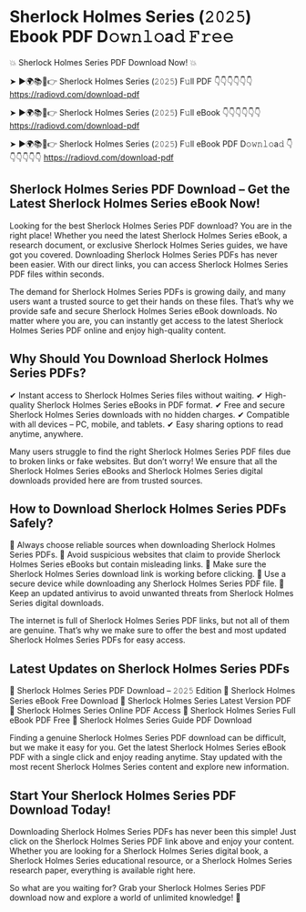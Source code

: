 # Sherlock Holmes Series (𝟸𝟶𝟸𝟻) Ebook PDF D𝚘𝚠𝚗𝚕𝚘a𝚍 𝙵𝚛𝚎𝚎

💥 Sherlock Holmes Series PDF Download Now! 💥

➤ ►🌍📚📱👉 Sherlock Holmes Series (𝟸𝟶𝟸𝟻) F𝚞ll PDF 👇👇👇👇👇👇
https://radiovd.com/download-pdf

➤ ►🌍📚📱👉 Sherlock Holmes Series (𝟸𝟶𝟸𝟻) F𝚞ll eBook 👇👇👇👇👇👇
https://radiovd.com/download-pdf

➤ ►🌍📚📱👉 Sherlock Holmes Series (𝟸𝟶𝟸𝟻) F𝚞ll eBook PDF D𝚘𝚠𝚗𝚕𝚘a𝚍 👇👇👇👇👇👇
https://radiovd.com/download-pdf

## Sherlock Holmes Series PDF Download – Get the Latest Sherlock Holmes Series eBook Now!

Looking for the best Sherlock Holmes Series PDF download? You are in the right place! Whether you need the latest Sherlock Holmes Series eBook, a research document, or exclusive Sherlock Holmes Series guides, we have got you covered. Downloading Sherlock Holmes Series PDFs has never been easier. With our direct links, you can access Sherlock Holmes Series PDF files within seconds.

The demand for Sherlock Holmes Series PDFs is growing daily, and many users want a trusted source to get their hands on these files. That’s why we provide safe and secure Sherlock Holmes Series eBook downloads. No matter where you are, you can instantly get access to the latest Sherlock Holmes Series PDF online and enjoy high-quality content.

## Why Should You Download Sherlock Holmes Series PDFs?

✔ Instant access to Sherlock Holmes Series files without waiting.
✔ High-quality Sherlock Holmes Series eBooks in PDF format.
✔ Free and secure Sherlock Holmes Series downloads with no hidden charges.
✔ Compatible with all devices – PC, mobile, and tablets.
✔ Easy sharing options to read anytime, anywhere.

Many users struggle to find the right Sherlock Holmes Series PDF files due to broken links or fake websites. But don’t worry! We ensure that all the Sherlock Holmes Series eBooks and Sherlock Holmes Series digital downloads provided here are from trusted sources.

## How to Download Sherlock Holmes Series PDFs Safely?

📌 Always choose reliable sources when downloading Sherlock Holmes Series PDFs.
📌 Avoid suspicious websites that claim to provide Sherlock Holmes Series eBooks but contain misleading links.
📌 Make sure the Sherlock Holmes Series download link is working before clicking.
📌 Use a secure device while downloading any Sherlock Holmes Series PDF file.
📌 Keep an updated antivirus to avoid unwanted threats from Sherlock Holmes Series digital downloads.

The internet is full of Sherlock Holmes Series PDF links, but not all of them are genuine. That’s why we make sure to offer the best and most updated Sherlock Holmes Series PDFs for easy access.

## Latest Updates on Sherlock Holmes Series PDFs

🔹 Sherlock Holmes Series PDF Download – 𝟸𝟶𝟸𝟻 Edition
🔹 Sherlock Holmes Series eBook Free Download
🔹 Sherlock Holmes Series Latest Version PDF
🔹 Sherlock Holmes Series Online PDF Access
🔹 Sherlock Holmes Series Full eBook PDF Free
🔹 Sherlock Holmes Series Guide PDF Download

Finding a genuine Sherlock Holmes Series PDF download can be difficult, but we make it easy for you. Get the latest Sherlock Holmes Series eBook PDF with a single click and enjoy reading anytime. Stay updated with the most recent Sherlock Holmes Series content and explore new information.

## Start Your Sherlock Holmes Series PDF Download Today!

Downloading Sherlock Holmes Series PDFs has never been this simple! Just click on the Sherlock Holmes Series PDF link above and enjoy your content. Whether you are looking for a Sherlock Holmes Series digital book, a Sherlock Holmes Series educational resource, or a Sherlock Holmes Series research paper, everything is available right here.

So what are you waiting for? Grab your Sherlock Holmes Series PDF download now and explore a world of unlimited knowledge! 🚀